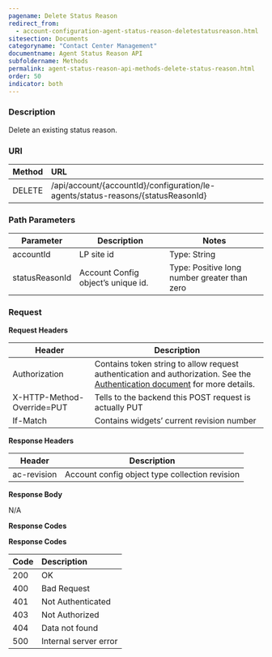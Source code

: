 ```yaml
---
pagename: Delete Status Reason
redirect_from:
  - account-configuration-agent-status-reason-deletestatusreason.html
sitesection: Documents
categoryname: "Contact Center Management"
documentname: Agent Status Reason API
subfoldername: Methods
permalink: agent-status-reason-api-methods-delete-status-reason.html
order: 50
indicator: both
---
```


### Description

Delete an existing status reason.

### URI

| Method | URL |
| :-------- | :------ |
| DELETE | /api/account/{accountId}/configuration/le-agents/status-reasons/{statusReasonId} |

### Path Parameters

|Parameter | Description | Notes|
|--- | --- | ---|
|accountId | LP site id | Type: String |
|statusReasonId | Account Config object’s unique id. | Type: Positive long number greater than zero|

### Request

**Request Headers**

| Header | Description |
| --- | --- |
|Authorization |Contains token string to allow request authentication and authorization. See the [Authentication document](guides-authentication-introduction.html) for more details. |
|X-HTTP-Method-Override=PUT | Tells to the backend this POST request is actually PUT |
| If-Match | Contains widgets’ current revision number |

**Response Headers**

|Header | Description|
|--- | ---|
|ac-revision | Account config object type collection revision|

**Response Body**

N/A

**Response Codes**

**Response Codes**

|Code | Description |
|:----|:----|
|200 |OK|
|400 |Bad Request|
|401 |Not Authenticated|
|403 |Not Authorized|
|404 |Data not found|
|500 |Internal server error|
